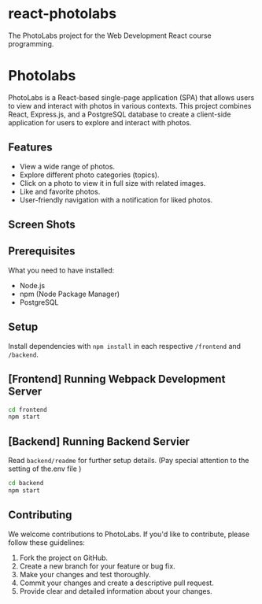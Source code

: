 # react-photolabs
The PhotoLabs project for the Web Development React course programming.

# Photolabs
PhotoLabs is a React-based single-page application (SPA) that allows users to view and interact with photos in various contexts. This project combines React, Express.js, and a PostgreSQL database to create a client-side application for users to explore and interact with photos.

## Features

- View a wide range of photos.
- Explore different photo categories (topics).
- Click on a photo to view it in full size with related images.
- Like and favorite photos.
- User-friendly navigation with a notification for liked photos.

## Screen Shots



## Prerequisites

What you need to have installed:

- Node.js
- npm (Node Package Manager)
- PostgreSQL

## Setup

Install dependencies with `npm install` in each respective `/frontend` and `/backend`.

## [Frontend] Running Webpack Development Server

```sh
cd frontend
npm start
```

## [Backend] Running Backend Servier

Read `backend/readme` for further setup details.
(Pay special attention to the setting of the.env file
)

```sh
cd backend
npm start
```
## Contributing
We welcome contributions to PhotoLabs. If you'd like to contribute, please follow these guidelines:

1. Fork the project on GitHub.
2. Create a new branch for your feature or bug fix.
3. Make your changes and test thoroughly.
4. Commit your changes and create a descriptive pull request.
5. Provide clear and detailed information about your changes.
